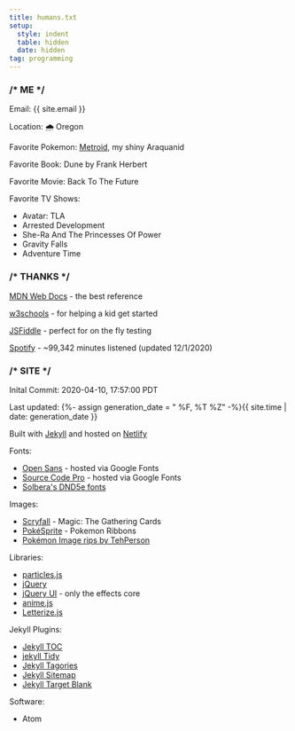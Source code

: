 ```yaml
---
title: humans.txt
setup:
  style: indent
  table: hidden
  date: hidden
tag: programming
---
```


### /* ME */

Email: {{ site.email }}

Location: 🌧 ️Oregon️

Favorite Pokemon: <a class="pageUpdate" href="/pokemon">Metroid</a>, my shiny Araquanid

Favorite Book: Dune by Frank Herbert

Favorite Movie: Back To The Future

Favorite TV Shows:
- Avatar: TLA
- Arrested Development
- She-Ra And The Princesses Of Power
- Gravity Falls
- Adventure Time

### /* THANKS */

[MDN Web Docs](https://developer.mozilla.org/en-US/) - the best reference

[w3schools](https://www.w3schools.com/) - for helping a kid get started

[JSFiddle](https://jsfiddle.net/) - perfect for on the fly testing

[Spotify](https://open.spotify.com/playlist/1u6D5NJ3MOzLeXZU3B6MU1?si=8ef03bee2c48407b) - ~99,342 minutes listened (updated 12/1/2020)

### /* SITE */

Inital Commit: 2020-04-10, 17:57:00 PDT

Last updated: {%- assign generation_date = " %F, %T %Z" -%}{{ site.time | date: generation_date }}

Built with [Jekyll](https://github.com/jekyll/jekyll) and hosted on [Netlify](https://www.netlify.com/)

Fonts:
- [Open Sans](https://fonts.google.com/specimen/Open+Sans) -  hosted via Google Fonts
- [Source Code Pro](https://fonts.google.com/specimen/Source+Code+Pro) -  hosted via Google Fonts
- [Solbera's DND5e fonts](https://github.com/jonathonf/solbera-dnd-fonts)

Images:
- [Scryfall](https://scryfall.com/) - Magic: The Gathering Cards
- [PokéSprite](https://github.com/msikma/pokesprite) - Pokemon Ribbons
- [Pokémon Image rips by TehPerson](https://bulbapedia.bulbagarden.net/wiki/User:TehPerson)

Libraries:
- [particles.js](https://github.com/VincentGarreau/particles.js/)
- [jQuery](https://github.com/jquery/jquery/)
- [jQuery UI](https://github.com/jquery/jquery-ui/) - only the effects core
- [anime.js](https://github.com/juliangarnier/anime/)
- [Letterize.js](https://github.com/WojciechKrakowiak/letterize/)

Jekyll Plugins:
- [Jekyll TOC](https://github.com/allejo/jekyll-toc)
- [jekyll Tidy](https://github.com/apsislabs/jekyll-tidy/)
- [Jekyll Tagories](https://github.com/ashmaroli/jekyll-tagories/)
- [Jekyll Sitemap](https://github.com/jekyll/jekyll-sitemap/)
- [Jekyll Target Blank](https://github.com/keithmifsud/jekyll-target-blank/)

Software:
- Atom
